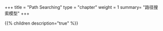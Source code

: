 +++
title = "Path Searching"
type = "chapter"
weight = 1
summary= "路径搜索模型"
+++

{{% children description="true" %}}